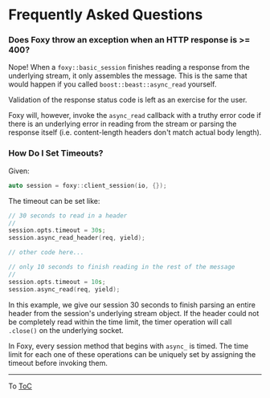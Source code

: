 # Frequently Asked Questions

### Does Foxy throw an exception when an HTTP response is >= 400?

Nope! When a `foxy::basic_session` finishes reading a response from the underlying stream, it only
assembles the message. This is the same that would happen if you called `boost::beast::async_read`
yourself.

Validation of the response status code is left as an exercise for the user.

Foxy will, however, invoke the `async_read` callback with a truthy error code if there is an
underlying error in reading from the stream or parsing the response itself (i.e. content-length
headers don't match actual body length).

### How Do I Set Timeouts?

Given:

```c++
auto session = foxy::client_session(io, {});
```

The timeout can be set like:

```c++
// 30 seconds to read in a header
//
session.opts.timeout = 30s;
session.async_read_header(req, yield);

// other code here...

// only 10 seconds to finish reading in the rest of the message
//
session.opts.timeout = 10s;
session.async_read(req, yield);
```

In this example, we give our session 30 seconds to finish parsing an entire header from the
session's underlying stream object. If the header could not be completely read within the time
limit, the timer operation will call `.close()` on the underlying socket.

In Foxy, every session method that begins with `async_` is timed. The time limit for each one of
these operations can be uniquely set by assigning the timeout before invoking them.

---

To [ToC](./index.md#Table-of-Contents)
